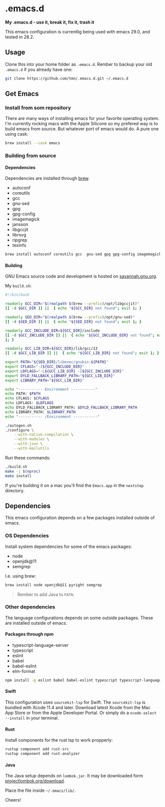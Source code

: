 # .emacs.d

**My .emacs.d - use it, break it, fix it, trash it**

This emacs configuration is currentlig being used with emacs 29.0, and tested in 28.2.


## Usage

Clone this into your home folder as `.emacs.d`. Rember to backup your old `.emacs.d` if you already have one:

```bash
git clone https://github.com/tmn/.emacs.d.git ~/.emacs.d
```


## Get Emacs

### Install from som repository

There are many ways of installing emacs for your favorite operating system. I'm currently rocking macs with the Apple Silicone so my prefered way is to build emacs from source. But whatever port of emacs would do. A pure one using cask:

```bash
brew install --cask emacs
```

### Building from source

#### Dependencies

Dependencies are installed through [brew](https://brew.sh/).

* autoconf
* coreutils
* gcc
* gnu-sed
* gpg
* gpg-config
* imagemagick
* jansson
* libgccjit
* librsvg
* ripgrep
* texinfo

```sh
brew install autoconf coreutils gcc  gnu-sed gpg gpg-config imagemagick jansson libgccjit librsvg ripgrep texinfo
```

#### Building

GNU Emacs source code and development is hosted on [savannah.gnu.org](https://savannah.gnu.org/projects/emacs/).

My `build.sh`:

```bash
#!/bin/bash

readonly GCC_DIR="$(realpath $(brew --prefix)/opt/libgccjit)"
[[ -d $GCC_DIR ]] ||  { echo "${GCC_DIR} not found"; exit 1; }

readonly SED_DIR="$(realpath $(brew --prefix)/opt/gnu-sed)"
[[ -d $SED_DIR ]] ||  { echo "${SED_DIR} not found"; exit 1; }

readonly GCC_INCLUDE_DIR=${GCC_DIR}/include
[[ -d $GCC_INCLUDE_DIR ]] ||  { echo "${GCC_INCLUDE_DIR} not found"; exit
1; }

readonly GCC_LIB_DIR=${GCC_DIR}/lib/gcc/13
[[ -d $GCC_LIB_DIR ]] ||  { echo "${GCC_LIB_DIR} not found"; exit 1; }

export PATH="${SED_DIR}/libexec/gnubin:${PATH}"
export CFLAGS="-I${GCC_INCLUDE_DIR}"
export LDFLAGS="-L${GCC_LIB_DIR} -I${GCC_INCLUDE_DIR}"
export DYLD_FALLBACK_LIBRARY_PATH="${GCC_LIB_DIR}"
export LIBRARY_PATH="${GCC_LIB_DIR}"

echo "----------- Environment -----------"
echo PATH: $PATH
echo CFLAGS: $CFLAGS
echo LDFLAGS: $LDFLAGS
echo DYLD_FALLBACK_LIBRARY_PATH: $DYLD_FALLBACK_LIBRARY_PATH
echo LIBRARY_PATH: $LIBRARY_PATH
echo "----------- /Environment -----------"

./autogen.sh
./configure \
    --with-native-compilation \
    --with-modules \
    --with-json \
    --with-mailutils
```

Run these commands:

```sh
./build.sh
make -j $(nproc)
make install
```

If you're building it on a mac you'll find the `Emacs.app` in the `nextstep` directory.


## Dependencies

This emacs configuration depends on a few packages installed outside of emacs.


### OS Dependencies

Install system dependencies for some of the emacs packages:

* node
* openjdk@11
* semgrep

I.e. using brew:

```sh
brew install node openjdk@11 pyright semgrep
```

> Rember to add Java to `PATH`.


### Other dependencies

The language configurations depends on some outside packages. These are installed outside of emacs.


#### Packages through npm

* typescript-language-server
* typescript
* eslint
* babel
* babel-eslint
* elm-format

```bash
npm install -g eslint babel babel-eslint typescript typescript-language-server elm-format
```


#### Swift

This configuration uses `sourcekit-lsp` for Swift. The `sourcekit-lsp` is bundled with Xcode 11.4 and later. Download latest Xcode from the Mac App Store or from the Apple Developer Portal. Or simply do a `xcode-select --install` in your terminal.


#### Rust

Install components for the rust lsp to work propperly:

```sh
rustup component add rust-src
rustup component add rust-analyzer
```


#### Java

The Java setup depends on `lombok.jar`. It may be downloaded form [projectlombok.org/download](https://projectlombok.org/download).

Place the file inside `~/.emacs/lib/`.


Cheers!
